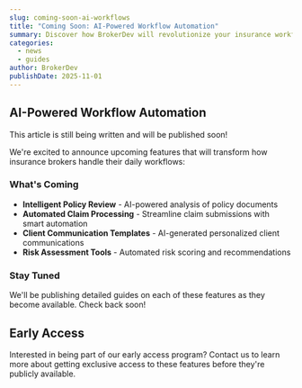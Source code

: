 ```yaml
---
slug: coming-soon-ai-workflows
title: "Coming Soon: AI-Powered Workflow Automation"
summary: Discover how BrokerDev will revolutionize your insurance workflows with intelligent automation.
categories:
  - news
  - guides
author: BrokerDev
publishDate: 2025-11-01
---
```


## AI-Powered Workflow Automation

This article is still being written and will be published soon!

We're excited to announce upcoming features that will transform how insurance brokers handle their daily workflows:

### What's Coming

- **Intelligent Policy Review** - AI-powered analysis of policy documents
- **Automated Claim Processing** - Streamline claim submissions with smart automation
- **Client Communication Templates** - AI-generated personalized client communications
- **Risk Assessment Tools** - Automated risk scoring and recommendations

### Stay Tuned

We'll be publishing detailed guides on each of these features as they become available. Check back soon!

## Early Access

Interested in being part of our early access program? Contact us to learn more about getting exclusive access to these features before they're publicly available.
